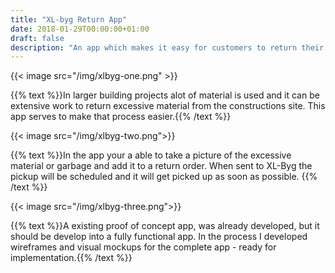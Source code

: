 ```yaml
---
title: "XL-byg Return App"
date: 2018-01-29T00:00:00+01:00
draft: false
description: "An app which makes it easy for customers to return their excessive goods."
---
```

{{< image src="/img/xlbyg-one.png" >}}

{{% text %}}In larger building projects alot of material is used and it can be extensive work to return excessive material from the constructions site. This app serves to make that process easier.{{% /text %}}

{{< image src="/img/xlbyg-two.png">}}

{{% text %}}In the app your a able to take a picture of the excessive material or garbage and add it to a return order. When sent to XL-Byg the pickup will be scheduled and it will get picked up as soon as possible. {{% /text %}}

{{< image src="/img/xlbyg-three.png">}}

{{% text %}}A existing proof of concept app, was already developed, but it should be develop into a fully functional app. In the process I developed wireframes and visual mockups for the complete app - ready for implementation.{{% /text %}}